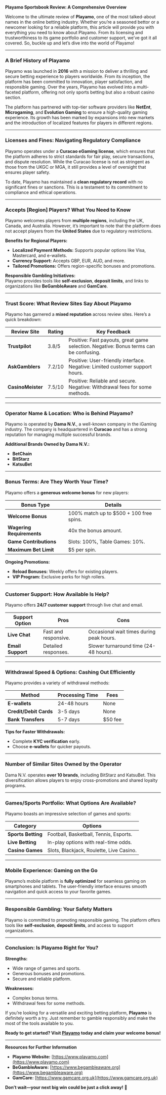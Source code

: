 **Playamo Sportsbook Review: A Comprehensive Overview**  

Welcome to the ultimate review of **Playamo**, one of the most talked-about names in the online betting industry. Whether you’re a seasoned bettor or a newcomer looking for a reliable platform, this article will provide you with everything you need to know about Playamo. From its licensing and trustworthiness to its game portfolio and customer support, we’ve got it all covered. So, buckle up and let’s dive into the world of Playamo!  

---

### **A Brief History of Playamo**  
Playamo was launched in **2016** with a mission to deliver a thrilling and secure betting experience to players worldwide. From its inception, the platform has been committed to innovation, player satisfaction, and responsible gaming. Over the years, Playamo has evolved into a multi-faceted platform, offering not only sports betting but also a robust casino section.  

The platform has partnered with top-tier software providers like **NetEnt**, **Microgaming**, and **Evolution Gaming** to ensure a high-quality gaming experience. Its growth has been marked by expansions into new markets and the introduction of localized features for players in different regions.  

---

### **Licenses and Fines: Navigating Regulatory Compliance**  
Playamo operates under a **Curacao eGaming license**, which ensures that the platform adheres to strict standards for fair play, secure transactions, and dispute resolution. While the Curacao license is not as stringent as those from the UKGC or MGA, it still provides a level of oversight that ensures player safety.  

To date, Playamo has maintained a **clean regulatory record** with no significant fines or sanctions. This is a testament to its commitment to compliance and ethical operations.  

---

### **Accepts [Region] Players? What You Need to Know**  
Playamo welcomes players from **multiple regions**, including the UK, Canada, and Australia. However, it’s important to note that the platform does not accept players from the **United States** due to regulatory restrictions.  

**Benefits for Regional Players:**  
- **Localized Payment Methods:** Supports popular options like Visa, Mastercard, and e-wallets.  
- **Currency Support:** Accepts GBP, EUR, AUD, and more.  
- **Tailored Promotions:** Offers region-specific bonuses and promotions.  

**Responsible Gambling Initiatives:**  
Playamo provides tools like **self-exclusion**, **deposit limits**, and links to organizations like **BeGambleAware** and **GamCare**.  

---

### **Trust Score: What Review Sites Say About Playamo**  
Playamo has garnered a **mixed reputation** across review sites. Here’s a quick breakdown:  

| **Review Site** | **Rating** | **Key Feedback** |  
|------------------|------------|------------------|  
| **Trustpilot**   | 3.8/5      | Positive: Fast payouts, great game selection. Negative: Bonus terms can be confusing. |  
| **AskGamblers**  | 7.2/10     | Positive: User-friendly interface. Negative: Limited customer support hours. |  
| **CasinoMeister**| 7.5/10     | Positive: Reliable and secure. Negative: Withdrawal fees for some methods. |  

---

### **Operator Name & Location: Who is Behind Playamo?**  
Playamo is operated by **Dama N.V.**, a well-known company in the iGaming industry. The company is headquartered in **Curacao** and has a strong reputation for managing multiple successful brands.  

**Additional Brands Owned by Dama N.V.:**  
- **BetChain**  
- **BitStarz**  
- **KatsuBet**  

---

### **Bonus Terms: Are They Worth Your Time?**  
Playamo offers a **generous welcome bonus** for new players:  

| **Bonus Type**       | **Details** |  
|-----------------------|-------------|  
| **Welcome Bonus**     | 100% match up to $500 + 100 free spins. |  
| **Wagering Requirements** | 40x the bonus amount. |  
| **Game Contributions** | Slots: 100%, Table Games: 10%. |  
| **Maximum Bet Limit** | $5 per spin. |  

**Ongoing Promotions:**  
- **Reload Bonuses:** Weekly offers for existing players.  
- **VIP Program:** Exclusive perks for high rollers.  

---

### **Customer Support: How Available Is Help?**  
Playamo offers **24/7 customer support** through live chat and email.  

| **Support Option** | **Pros** | **Cons** |  
|---------------------|----------|----------|  
| **Live Chat**       | Fast and responsive. | Occasional wait times during peak hours. |  
| **Email Support**   | Detailed responses. | Slower turnaround time (24-48 hours). |  

---

### **Withdrawal Speed & Options: Cashing Out Efficiently**  
Playamo provides a variety of withdrawal methods:  

| **Method**          | **Processing Time** | **Fees** |  
|----------------------|---------------------|----------|  
| **E-wallets**        | 24-48 hours         | None     |  
| **Credit/Debit Cards** | 3-5 days           | None     |  
| **Bank Transfers**   | 5-7 days            | $50 fee  |  

**Tips for Faster Withdrawals:**  
- Complete **KYC verification** early.  
- Choose **e-wallets** for quicker payouts.  

---

### **Number of Similar Sites Owned by the Operator**  
Dama N.V. operates **over 10 brands**, including BitStarz and KatsuBet. This diversification allows players to enjoy cross-promotions and shared loyalty programs.  

---

### **Games/Sports Portfolio: What Options Are Available?**  
Playamo boasts an impressive selection of games and sports:  

| **Category**         | **Options** |  
|-----------------------|-------------|  
| **Sports Betting**    | Football, Basketball, Tennis, Esports. |  
| **Live Betting**      | In-play options with real-time odds. |  
| **Casino Games**      | Slots, Blackjack, Roulette, Live Casino. |  

---

### **Mobile Experience: Gaming on the Go**  
Playamo’s mobile platform is **fully optimized** for seamless gaming on smartphones and tablets. The user-friendly interface ensures smooth navigation and quick access to your favorite games.  

---

### **Responsible Gambling: Your Safety Matters**  
Playamo is committed to promoting responsible gaming. The platform offers tools like **self-exclusion**, **deposit limits**, and access to support organizations.  

---

### **Conclusion: Is Playamo Right for You?**  
**Strengths:**  
- Wide range of games and sports.  
- Generous bonuses and promotions.  
- Secure and reliable platform.  

**Weaknesses:**  
- Complex bonus terms.  
- Withdrawal fees for some methods.  

If you’re looking for a versatile and exciting betting platform, **Playamo** is definitely worth a try. Just remember to gamble responsibly and make the most of the tools available to you.  

**Ready to get started? Visit [Playamo](https://www.playamo.com) today and claim your welcome bonus!**  

---

**Resources for Further Information**  
- **Playamo Website:** [https://www.playamo.com](https://www.playamo.com)  
- **BeGambleAware:** [https://www.begambleaware.org](https://www.begambleaware.org)  
- **GamCare:** [https://www.gamcare.org.uk](https://www.gamcare.org.uk)  

**Don’t wait—your next big win could be just a click away!** 🚀